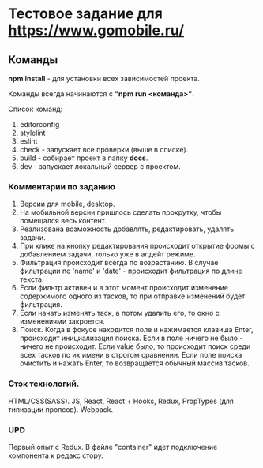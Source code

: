 # Тестовое задание для <b>https://www.gomobile.ru/</b>

## Команды
<b>npm install</b> - для установки всех зависимостей проекта.

Команды всегда начинаются с <b>"npm run <команда>"</b>.

Список команд:
  1. editorconfig
  2. stylelint
  3. eslint
  4. check - запускает все проверки (выше в списке).
  5. build - собирает проект в папку <b>docs</b>.
  6. dev - запускает локальный сервер с проектом.

### Комментарии по заданию

1. Версии для mobile, desktop.
2. На мобильной версии пришлось сделать прокрутку, чтобы помещался весь контент.
3. Реализована возможность добавлять, редактировать, удалять задачи.
4. При клике на кнопку редактирования происходит открытие формы с добавлением задачи, только уже в апдейт режиме.
5. Фильтрация происходит всегда по возрастанию. В случае фильтрации по 'name' и 'date' - происходит фильтрация по длине текста.
6. Если фильтр активен и в этот момент происходит изменение содержимого одного из тасков, то при отправке изменений будет фильтрация.
7. Если начать изменять таск, а потом удалить его, то окно с изменениями закроется.
8. Поиск. Когда в фокусе находится поле и нажимается клавиша Enter, происходит инициализация поиска. Если в поле ничего не было - ничего не происходит. Если value было, то
  происходит поиск среди всех тасков по их имени в строгом сравнении. Если поле поиска очистить и нажать Enter, то возвращается обычный массив тасков.

### Стэк технологий.
  HTML/CSS(SASS).
  JS, React, React + Hooks, Redux, PropTypes (для типизации пропсов).
  Webpack.

### UPD

Первый опыт с Redux.
В файле "container" идет подключение компонента к редакс стору.
